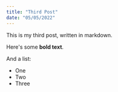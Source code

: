 ```yaml
---
title: "Third Post"
date: "05/05/2022"
---
```


<!-- This is "front matter" to this file.
This contains metadata about the file in YML format. -->

<!-- # First Post -->

This is my third post, written in markdown.

Here's some **bold text**.

And a list:

- One
- Two
- Three
